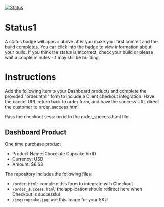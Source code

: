 [![Status](https://img.shields.io/badge/status-SUBMITTABLE%20COMMIT:%20f22225b2d94afb9725a4ac969a079e3a093c0b10-brightgreen.svg)](https://github.com/raysaavedra-work/bakery_scaffold_WQQVY133RJG0hCQs/commit/f22225b2d94afb9725a4ac969a079e3a093c0b10)



# Status1

A status badge will appear above after you make your first commit and the build completes. You can click into the badge to view information about your build. If you think the status is incorrect, check your build or please wait a couple minutes - it may still be building.

# Instructions

Add the following item to your Dashboard products and complete the provided "order.html" form to include a Client checkout integration. Have the cancel URL return back to order form, and have the success URL direct the customer to order_success.html.

Pass the checkout sesssion id to the order_success.html file.

## Dashboard Product
One time purchase product
* Product Name: Chocolate Cupcake hixlD
* Currency: USD
* Amount: $6.63

The repository includes the following files:
* `/order.html`: complete this form to integrate with Checkout
* `/order_success.html`: the application should redirect here when Checkout is successful
* `/img/cupcake.jpg`: use this image for your SKU
